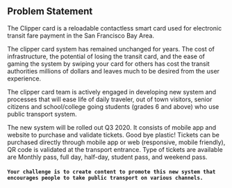 ## Problem Statement
The Clipper card is a reloadable contactless smart card used for electronic transit fare payment in the San Francisco Bay Area. 

The clipper card system has remained unchanged for years. The cost of infrastructure, the potential of losing the transit card, and the ease of gaming the system by swiping your card for others has cost the transit authorities millions of dollars and leaves much to be desired from the user experience.

The clipper card team is actively engaged in developing new system and processes that will ease life of daily traveler, out of town visitors, senior citizens and school/college going students (grades 6 and above) who use public transport system. 

The new system will be rolled out Q3 2020. It consists of mobile app and website to purchase and validate tickets. Good bye plastic! Tickets can be purchased directly through mobile app or web (responsive, mobile friendly), QR code is validated at the transport entrance. Type of tickets are available are Monthly pass, full day, half-day, student pass, and weekend pass.

#### ```Your challenge is to create content to promote this new system that encourages people to take public transport on various channels.```

